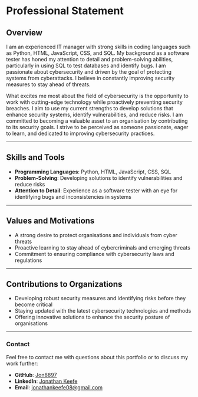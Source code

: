 # Professional Statement

## Overview
I am an experienced IT manager with strong skills in coding languages such as Python, HTML, JavaScript, CSS, and SQL. My background as a software tester has honed my attention to detail and problem-solving abilities, particularly in using SQL to test databases and identify bugs. I am passionate about cybersecurity and driven by the goal of protecting systems from cyberattacks. I believe in constantly improving security measures to stay ahead of threats.

What excites me most about the field of cybersecurity is the opportunity to work with cutting-edge technology while proactively preventing security breaches. I aim to use my current strengths to develop solutions that enhance security systems, identify vulnerabilities, and reduce risks. I am committed to becoming a valuable asset to an organisation by contributing to its security goals. I strive to be perceived as someone passionate, eager to learn, and dedicated to improving cybersecurity practices.

---

## Skills and Tools
- **Programming Languages**: Python, HTML, JavaScript, CSS, SQL
- **Problem-Solving**: Developing solutions to identify vulnerabilities and reduce risks
- **Attention to Detail**: Experience as a software tester with an eye for identifying bugs and inconsistencies in systems

---

## Values and Motivations
- A strong desire to protect organisations and individuals from cyber threats
- Proactive learning to stay ahead of cybercriminals and emerging threats
- Commitment to ensuring compliance with cybersecurity laws and regulations

---

## Contributions to Organizations
- Developing robust security measures and identifying risks before they become critical
- Staying updated with the latest cybersecurity technologies and methods
- Offering innovative solutions to enhance the security posture of organisations

---

### **Contact**

Feel free to contact me with questions about this portfolio or to discuss my work further:

- **GitHub**: [Jon8897](https://github.com/Jon8897)
- **LinkedIn**: [Jonathan Keefe](https://www.linkedin.com/in/jonathan-keefe-39022b175/)
- **Email**: jonathankeefe08@gmail.com